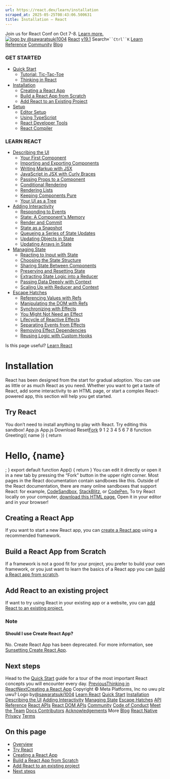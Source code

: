 ```yaml
---
url: https://react.dev/learn/installation
scraped_at: 2025-05-25T08:43:06.500631
title: Installation – React
---
```


Join us for React Conf on Oct 7-8.
[Learn more.](https://conf.react.dev/)
[![logo by @sawaratsuki1004](https://react.dev/_next/image?url=%2Fimages%2Fuwu.png&w=128&q=75)](https://react.dev/)
[React](https://react.dev/)
[v19.1](https://react.dev/versions)
Search`⌘``Ctrl``K`
[Learn](https://react.dev/learn)
[Reference](https://react.dev/reference/react)
[Community](https://react.dev/community)
[Blog](https://react.dev/blog)
[](https://react.dev/community/translations)
[](https://github.com/facebook/react/releases)
### GET STARTED
  * [Quick Start ](https://react.dev/learn "Quick Start")
    * [Tutorial: Tic-Tac-Toe ](https://react.dev/learn/tutorial-tic-tac-toe "Tutorial: Tic-Tac-Toe")
    * [Thinking in React ](https://react.dev/learn/thinking-in-react "Thinking in React")
  * [Installation ](https://react.dev/learn/installation "Installation")
    * [Creating a React App ](https://react.dev/learn/creating-a-react-app "Creating a React App")
    * [Build a React App from Scratch ](https://react.dev/learn/build-a-react-app-from-scratch "Build a React App from Scratch")
    * [Add React to an Existing Project ](https://react.dev/learn/add-react-to-an-existing-project "Add React to an Existing Project")
  * [Setup ](https://react.dev/learn/setup "Setup")
    * [Editor Setup ](https://react.dev/learn/editor-setup "Editor Setup")
    * [Using TypeScript ](https://react.dev/learn/typescript "Using TypeScript")
    * [React Developer Tools ](https://react.dev/learn/react-developer-tools "React Developer Tools")
    * [React Compiler ](https://react.dev/learn/react-compiler "React Compiler")
### LEARN REACT
  * [Describing the UI ](https://react.dev/learn/describing-the-ui "Describing the UI")
    * [Your First Component ](https://react.dev/learn/your-first-component "Your First Component")
    * [Importing and Exporting Components ](https://react.dev/learn/importing-and-exporting-components "Importing and Exporting Components")
    * [Writing Markup with JSX ](https://react.dev/learn/writing-markup-with-jsx "Writing Markup with JSX")
    * [JavaScript in JSX with Curly Braces ](https://react.dev/learn/javascript-in-jsx-with-curly-braces "JavaScript in JSX with Curly Braces")
    * [Passing Props to a Component ](https://react.dev/learn/passing-props-to-a-component "Passing Props to a Component")
    * [Conditional Rendering ](https://react.dev/learn/conditional-rendering "Conditional Rendering")
    * [Rendering Lists ](https://react.dev/learn/rendering-lists "Rendering Lists")
    * [Keeping Components Pure ](https://react.dev/learn/keeping-components-pure "Keeping Components Pure")
    * [Your UI as a Tree ](https://react.dev/learn/understanding-your-ui-as-a-tree "Your UI as a Tree")
  * [Adding Interactivity ](https://react.dev/learn/adding-interactivity "Adding Interactivity")
    * [Responding to Events ](https://react.dev/learn/responding-to-events "Responding to Events")
    * [State: A Component's Memory ](https://react.dev/learn/state-a-components-memory "State: A Component's Memory")
    * [Render and Commit ](https://react.dev/learn/render-and-commit "Render and Commit")
    * [State as a Snapshot ](https://react.dev/learn/state-as-a-snapshot "State as a Snapshot")
    * [Queueing a Series of State Updates ](https://react.dev/learn/queueing-a-series-of-state-updates "Queueing a Series of State Updates")
    * [Updating Objects in State ](https://react.dev/learn/updating-objects-in-state "Updating Objects in State")
    * [Updating Arrays in State ](https://react.dev/learn/updating-arrays-in-state "Updating Arrays in State")
  * [Managing State ](https://react.dev/learn/managing-state "Managing State")
    * [Reacting to Input with State ](https://react.dev/learn/reacting-to-input-with-state "Reacting to Input with State")
    * [Choosing the State Structure ](https://react.dev/learn/choosing-the-state-structure "Choosing the State Structure")
    * [Sharing State Between Components ](https://react.dev/learn/sharing-state-between-components "Sharing State Between Components")
    * [Preserving and Resetting State ](https://react.dev/learn/preserving-and-resetting-state "Preserving and Resetting State")
    * [Extracting State Logic into a Reducer ](https://react.dev/learn/extracting-state-logic-into-a-reducer "Extracting State Logic into a Reducer")
    * [Passing Data Deeply with Context ](https://react.dev/learn/passing-data-deeply-with-context "Passing Data Deeply with Context")
    * [Scaling Up with Reducer and Context ](https://react.dev/learn/scaling-up-with-reducer-and-context "Scaling Up with Reducer and Context")
  * [Escape Hatches ](https://react.dev/learn/escape-hatches "Escape Hatches")
    * [Referencing Values with Refs ](https://react.dev/learn/referencing-values-with-refs "Referencing Values with Refs")
    * [Manipulating the DOM with Refs ](https://react.dev/learn/manipulating-the-dom-with-refs "Manipulating the DOM with Refs")
    * [Synchronizing with Effects ](https://react.dev/learn/synchronizing-with-effects "Synchronizing with Effects")
    * [You Might Not Need an Effect ](https://react.dev/learn/you-might-not-need-an-effect "You Might Not Need an Effect")
    * [Lifecycle of Reactive Effects ](https://react.dev/learn/lifecycle-of-reactive-effects "Lifecycle of Reactive Effects")
    * [Separating Events from Effects ](https://react.dev/learn/separating-events-from-effects "Separating Events from Effects")
    * [Removing Effect Dependencies ](https://react.dev/learn/removing-effect-dependencies "Removing Effect Dependencies")
    * [Reusing Logic with Custom Hooks ](https://react.dev/learn/reusing-logic-with-custom-hooks "Reusing Logic with Custom Hooks")


Is this page useful?
[Learn React](https://react.dev/learn)
# Installation[](https://react.dev/learn/installation#undefined "Link for this heading")
React has been designed from the start for gradual adoption. You can use as little or as much React as you need. Whether you want to get a taste of React, add some interactivity to an HTML page, or start a complex React-powered app, this section will help you get started.
## Try React [](https://react.dev/learn/installation#try-react "Link for Try React ")
You don’t need to install anything to play with React. Try editing this sandbox!
App.js
App.js
Download Reset[Fork](https://codesandbox.io/api/v1/sandboxes/define?parameters=N4IgZglgNgpgziAXKOAnAxgeggOwCYwAeAdAFYLIjoD2OALjPUiBALYAO1qdABMDwGU6qCOjoBZagR4BfHmFTVWPADohUMAIZi1AbhU42nbnx7oNmhgCVq1XnIVLV6rWIC0eJZnRQIjOnoGRly8asSYcHQAnrBwxOhwcIE4QRwhPACC7OzyisphmFnsyQY0OJE8inY8ALxmFta2dAAUnugArqz-xADmMHQAorBd9ABCUQCSeM1qVQEgAJQL-jhzxBr4MKgzODw8ADxCImKSBAB8Bnt7-0U8mBe7B5hHohJSMA_LIAA0LHCjuE0qCiSDAmigcBgMl-7G0AGtNH0yHBaEhQGUGExECBgJdnDhNF01IhnBYxMQCAA3NTfPFqSlbOAQWjE5wABmIHLZNLpIFYmlwrLUEQw2E2JHIPMeajg5gg7DoSSQfDxexldCB8xJs1cdDcspECrgPEimqlV2cACN2tA8EKXNo9Qb5YqeNbbearmoGJF7WSnXKjTwfbw3G5GJSauRPKxPWqQDBSDAdMqdY79YHXYnk_M8dDeQR2IwCDh0H4lSTcY94_77QA9ACMAE5iA3OXHSbqPEp683W-2fqrO-nnUb6wBWTkDvO06UgKkAERgRc2pfLrOAMgMMh-fwBBOBoPBkOhIHY7UtviwuAIJAAFnRWFA0VRaJi6Mx9gBCBcAeQAwgAKgAmgACgMPAPk-Dz7FBUA8FAmg4D0NRqIwagwXeWh4A81xdBqZh3kCkJ0KhIAAKqAQAYm4AAcGF4vs-GaDwBJdGRlJ-AA7sY8xmG-_hkVxEB4HQd41FSogwG4wmiXe3w8LgEB0BA4IZuCMA1G23IgLhBwqXQsBnAu1AdCMdD7JgBlGQYllYZoOG2ZaUhRHp-x4BAlKKXgZFzBhlkeZSMGYM5eCubZmBwWcu4QP8gKHogYIQlCvxoFgRTIi-GL-MwYDtKWKm0DwADiGj9LgPTNPwbEwLICwqo8Gh0O0qC7LBDZnAAEjAUBQNQCnADVMh2R1KxbikOBELxPAEGC7RQLweUFcyuxFM09VVnsTUtW1pUwOVyGsYSmlqFxXBQHaIB3A840xXFB4golx4pSAaURNEsTxIkWUCViIAAFQNXszmEPqEAAF4VSSzmoAQqBuCDY0GAYoVRED8hvm4YKsNAUQknASFwPqWwQGAKx7PyqA9LgJIAExsuwhDkzwsJ4B5yEkmySMTXeDbo5T1M4G4dDUOwnPM2AmNMuDMB07TjPcwYd60_zQKC8Lovi3ikv0GDMt0wzTPbsjOB3gAzKrVO4BrYs8Fz2tSxDss8A2tEK8bPMACyW-rIu2_bjw606Tskg2ABs7s4ONSvjj71t-1rgeO_rLue5H0em2HcdCwndsS8nzsNvLRtRybNDSJtGO69LhfELTMCsIrODzejrPsz0bi4L4k36hq3AG-nJt3fuQKPUlJ6ngwHCIQwzDmFoDBuP6biaNkIAyEAA&query=file%3D%252Fsrc%252FApp.js%26utm_medium%3Dsandpack&environment=create-react-app "Open in CodeSandbox")
9
1
2
3
4
5
6
7
8
function Greeting({ name }) {
return <h1>Hello, {name}</h1>;
}
export default function App() {
return <Greeting name="world" />
}
You can edit it directly or open it in a new tab by pressing the “Fork” button in the upper right corner.
Most pages in the React documentation contain sandboxes like this. Outside of the React documentation, there are many online sandboxes that support React: for example, [CodeSandbox](https://codesandbox.io/s/new), [StackBlitz](https://stackblitz.com/fork/react), or [CodePen.](https://codepen.io/pen?template=QWYVwWN)
To try React locally on your computer, [download this HTML page.](https://gist.githubusercontent.com/gaearon/0275b1e1518599bbeafcde4722e79ed1/raw/db72dcbf3384ee1708c4a07d3be79860db04bff0/example.html) Open it in your editor and in your browser!
## Creating a React App [](https://react.dev/learn/installation#creating-a-react-app "Link for Creating a React App ")
If you want to start a new React app, you can [create a React app](https://react.dev/learn/creating-a-react-app) using a recommended framework.
## Build a React App from Scratch [](https://react.dev/learn/installation#build-a-react-app-from-scratch "Link for Build a React App from Scratch ")
If a framework is not a good fit for your project, you prefer to build your own framework, or you just want to learn the basics of a React app you can [build a React app from scratch](https://react.dev/learn/build-a-react-app-from-scratch).
## Add React to an existing project [](https://react.dev/learn/installation#add-react-to-an-existing-project "Link for Add React to an existing project ")
If want to try using React in your existing app or a website, you can [add React to an existing project.](https://react.dev/learn/add-react-to-an-existing-project)
### Note
#### Should I use Create React App? [](https://react.dev/learn/installation#should-i-use-create-react-app "Link for Should I use Create React App? ")
No. Create React App has been deprecated. For more information, see [Sunsetting Create React App](https://react.dev/blog/2025/02/14/sunsetting-create-react-app).
## Next steps [](https://react.dev/learn/installation#next-steps "Link for Next steps ")
Head to the [Quick Start](https://react.dev/learn) guide for a tour of the most important React concepts you will encounter every day.
[PreviousThinking in React](https://react.dev/learn/thinking-in-react)[NextCreating a React App](https://react.dev/learn/creating-a-react-app)
[](https://opensource.fb.com/)
Copyright © Meta Platforms, Inc
no uwu plz
uwu?
Logo by[@sawaratsuki1004](https://twitter.com/sawaratsuki1004)
[Learn React](https://react.dev/learn)
[Quick Start](https://react.dev/learn)
[Installation](https://react.dev/learn/installation)
[Describing the UI](https://react.dev/learn/describing-the-ui)
[Adding Interactivity](https://react.dev/learn/adding-interactivity)
[Managing State](https://react.dev/learn/managing-state)
[Escape Hatches](https://react.dev/learn/escape-hatches)
[API Reference](https://react.dev/reference/react)
[React APIs](https://react.dev/reference/react)
[React DOM APIs](https://react.dev/reference/react-dom)
[Community](https://react.dev/community)
[Code of Conduct](https://github.com/facebook/react/blob/main/CODE_OF_CONDUCT.md)
[Meet the Team](https://react.dev/community/team)
[Docs Contributors](https://react.dev/community/docs-contributors)
[Acknowledgements](https://react.dev/community/acknowledgements)
More
[Blog](https://react.dev/blog)
[React Native](https://reactnative.dev/)
[Privacy](https://opensource.facebook.com/legal/privacy)
[Terms](https://opensource.fb.com/legal/terms/)
[](https://www.facebook.com/react)[](https://twitter.com/reactjs)[](https://bsky.app/profile/react.dev)[](https://github.com/facebook/react)
## On this page
  * [Overview](https://react.dev/learn/installation)
  * [Try React ](https://react.dev/learn/installation#try-react)
  * [Creating a React App ](https://react.dev/learn/installation#creating-a-react-app)
  * [Build a React App from Scratch ](https://react.dev/learn/installation#build-a-react-app-from-scratch)
  * [Add React to an existing project ](https://react.dev/learn/installation#add-react-to-an-existing-project)
  * [Next steps ](https://react.dev/learn/installation#next-steps)



